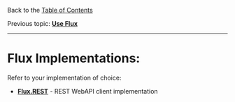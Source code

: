 Back to the [Table of Contents](README.md)

Previous topic:
[**Use Flux**](03.use.md)

---

# Flux Implementations:

Refer to your implementation of choice:

- [**Flux.REST**](rest/01.introduction.md) - REST WebAPI client implementation